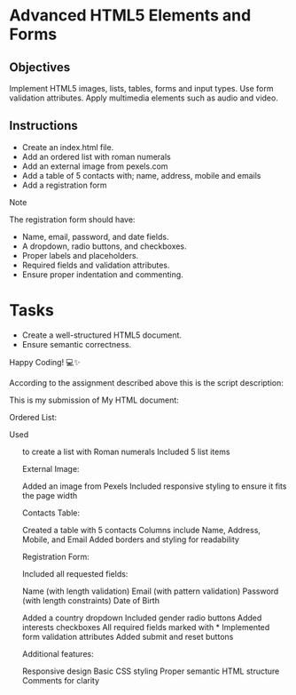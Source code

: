 # Advanced HTML5 Elements and Forms

## Objectives
Implement HTML5 images, lists, tables, forms and input types.
Use form validation attributes.
Apply multimedia elements such as audio and video.

## Instructions

- Create an index.html file.
- Add an ordered list with roman numerals
- Add an external image from pexels.com
- Add a table of 5 contacts with; name, address, mobile and emails
- Add a registration form

>[!NOTE]
>  The registration form should have:
>- Name, email, password, and date fields.
>- A dropdown, radio buttons, and checkboxes.
>- Proper labels and placeholders.
>- Required fields and validation attributes.
>- Ensure proper indentation and commenting.
 
# Tasks
- Create a well-structured HTML5 document.
- Ensure semantic correctness.

Happy Coding! 💻✨


According to the assignment described above this is the script description:

This is my submission of My HTML document:

Ordered List:

Used <ol type="i"> to create a list with Roman numerals
Included 5 list items


External Image:

Added an image from Pexels
Included responsive styling to ensure it fits the page width


Contacts Table:

Created a table with 5 contacts
Columns include Name, Address, Mobile, and Email
Added borders and styling for readability


Registration Form:

Included all requested fields:

Name (with length validation)
Email (with pattern validation)
Password (with length constraints)
Date of Birth


Added a country dropdown
Included gender radio buttons
Added interests checkboxes
All required fields marked with *
Implemented form validation attributes
Added submit and reset buttons



Additional features:

Responsive design
Basic CSS styling
Proper semantic HTML structure
Comments for clarity
